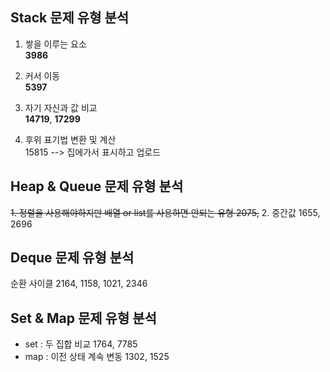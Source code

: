 ## Stack 문제 유형 분석

1. 쌓을 이루는 요소  
  **3986**

2. 커서 이동  
   **5397**

3. 자기 자신과 값 비교  
**14719**, **17299**

4. 후위 표기법 변환 및 계산   
 15815
--> 집에가서 표시하고 업로드

## Heap & Queue 문제 유형 분석
~~1. 정렬을 사용해야하지만 배열 or list를 사용하면 안되는 유형
   2075,~~
2. 중간값 
   1655, 2696

## Deque 문제 유형 분석
순환 사이클
2164, 1158, 1021, 2346

## Set & Map 문제 유형 분석
- set : 두 집합 비교
    1764, 7785
- map : 이전 상태 계속 변동
  1302, 1525